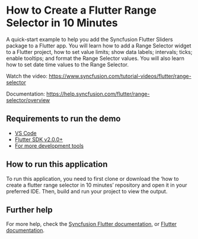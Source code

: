 # How to Create a Flutter Range Selector in 10 Minutes
A quick-start example to help you add the Syncfusion Flutter Sliders package to a Flutter app. You will learn how to add a Range Selector widget to a Flutter project, how to set value limits; show data labels; intervals; ticks; enable tooltips; and format the Range Selector values. You will also learn how to set date time values to the Range Selector.

Watch the video: https://www.syncfusion.com/tutorial-videos/flutter/range-selector

Documentation: https://help.syncfusion.com/flutter/range-selector/overview 

## Requirements to run the demo
* [VS Code](https://code.visualstudio.com/download)
* [Flutter SDK v2.0.0+](https://flutter.dev/docs/development/tools/sdk/overview)
* [For more development tools](https://flutter.dev/docs/development/tools/devtools/overview)

## How to run this application
To run this application, you need to first clone or download the ‘how to create a flutter range selector in 10 minutes’ repository and open it in your preferred IDE. Then, build and run your project to view the output.

## Further help
For more help, check the [Syncfusion Flutter documentation](https://help.syncfusion.com/flutter/introduction/overview), or
 [Flutter documentation](https://flutter.dev/docs/get-started/install).
